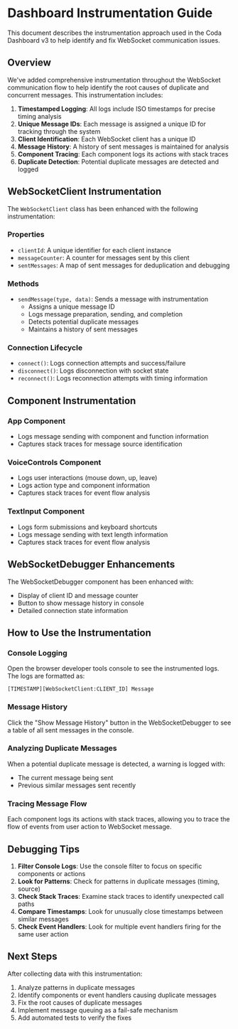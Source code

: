 # Dashboard Instrumentation Guide

This document describes the instrumentation approach used in the Coda Dashboard v3 to help identify and fix WebSocket communication issues.

## Overview

We've added comprehensive instrumentation throughout the WebSocket communication flow to help identify the root causes of duplicate and concurrent messages. This instrumentation includes:

1. **Timestamped Logging**: All logs include ISO timestamps for precise timing analysis
2. **Unique Message IDs**: Each message is assigned a unique ID for tracking through the system
3. **Client Identification**: Each WebSocket client has a unique ID
4. **Message History**: A history of sent messages is maintained for analysis
5. **Component Tracing**: Each component logs its actions with stack traces
6. **Duplicate Detection**: Potential duplicate messages are detected and logged

## WebSocketClient Instrumentation

The `WebSocketClient` class has been enhanced with the following instrumentation:

### Properties

- `clientId`: A unique identifier for each client instance
- `messageCounter`: A counter for messages sent by this client
- `sentMessages`: A map of sent messages for deduplication and debugging

### Methods

- `sendMessage(type, data)`: Sends a message with instrumentation
  - Assigns a unique message ID
  - Logs message preparation, sending, and completion
  - Detects potential duplicate messages
  - Maintains a history of sent messages

### Connection Lifecycle

- `connect()`: Logs connection attempts and success/failure
- `disconnect()`: Logs disconnection with socket state
- `reconnect()`: Logs reconnection attempts with timing information

## Component Instrumentation

### App Component

- Logs message sending with component and function information
- Captures stack traces for message source identification

### VoiceControls Component

- Logs user interactions (mouse down, up, leave)
- Logs action type and component information
- Captures stack traces for event flow analysis

### TextInput Component

- Logs form submissions and keyboard shortcuts
- Logs message sending with text length information
- Captures stack traces for event flow analysis

## WebSocketDebugger Enhancements

The WebSocketDebugger component has been enhanced with:

- Display of client ID and message counter
- Button to show message history in console
- Detailed connection state information

## How to Use the Instrumentation

### Console Logging

Open the browser developer tools console to see the instrumented logs. The logs are formatted as:

```
[TIMESTAMP][WebSocketClient:CLIENT_ID] Message
```

### Message History

Click the "Show Message History" button in the WebSocketDebugger to see a table of all sent messages in the console.

### Analyzing Duplicate Messages

When a potential duplicate message is detected, a warning is logged with:
- The current message being sent
- Previous similar messages sent recently

### Tracing Message Flow

Each component logs its actions with stack traces, allowing you to trace the flow of events from user action to WebSocket message.

## Debugging Tips

1. **Filter Console Logs**: Use the console filter to focus on specific components or actions
2. **Look for Patterns**: Check for patterns in duplicate messages (timing, source)
3. **Check Stack Traces**: Examine stack traces to identify unexpected call paths
4. **Compare Timestamps**: Look for unusually close timestamps between similar messages
5. **Check Event Handlers**: Look for multiple event handlers firing for the same user action

## Next Steps

After collecting data with this instrumentation:

1. Analyze patterns in duplicate messages
2. Identify components or event handlers causing duplicate messages
3. Fix the root causes of duplicate messages
4. Implement message queuing as a fail-safe mechanism
5. Add automated tests to verify the fixes
